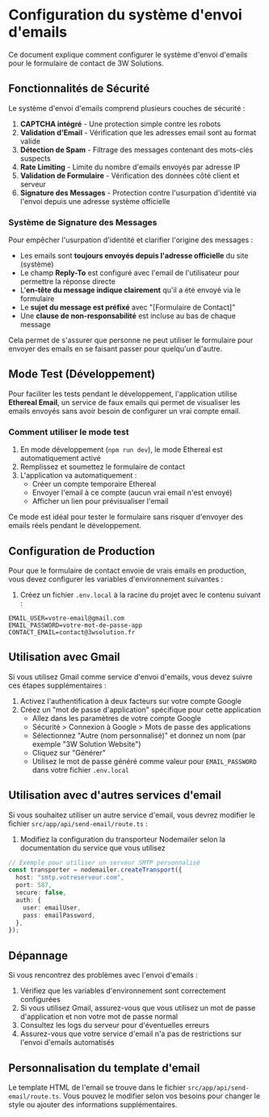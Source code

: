 # Configuration du système d'envoi d'emails

Ce document explique comment configurer le système d'envoi d'emails pour le formulaire de contact de 3W Solutions.

## Fonctionnalités de Sécurité

Le système d'envoi d'emails comprend plusieurs couches de sécurité :

1. **CAPTCHA intégré** - Une protection simple contre les robots
2. **Validation d'Email** - Vérification que les adresses email sont au format valide
3. **Détection de Spam** - Filtrage des messages contenant des mots-clés suspects
4. **Rate Limiting** - Limite du nombre d'emails envoyés par adresse IP
5. **Validation de Formulaire** - Vérification des données côté client et serveur
6. **Signature des Messages** - Protection contre l'usurpation d'identité via l'envoi depuis une adresse système officielle

### Système de Signature des Messages

Pour empêcher l'usurpation d'identité et clarifier l'origine des messages :

- Les emails sont **toujours envoyés depuis l'adresse officielle** du site (système)
- Le champ **Reply-To** est configuré avec l'email de l'utilisateur pour permettre la réponse directe
- L'**en-tête du message indique clairement** qu'il a été envoyé via le formulaire
- Le **sujet du message est préfixé** avec "[Formulaire de Contact]"
- Une **clause de non-responsabilité** est incluse au bas de chaque message

Cela permet de s'assurer que personne ne peut utiliser le formulaire pour envoyer des emails en se faisant passer pour quelqu'un d'autre.

## Mode Test (Développement)

Pour faciliter les tests pendant le développement, l'application utilise **Ethereal Email**, un service de faux emails qui permet de visualiser les emails envoyés sans avoir besoin de configurer un vrai compte email.

### Comment utiliser le mode test

1. En mode développement (`npm run dev`), le mode Ethereal est automatiquement activé
2. Remplissez et soumettez le formulaire de contact
3. L'application va automatiquement :
   - Créer un compte temporaire Ethereal
   - Envoyer l'email à ce compte (aucun vrai email n'est envoyé)
   - Afficher un lien pour prévisualiser l'email

Ce mode est idéal pour tester le formulaire sans risquer d'envoyer des emails réels pendant le développement.

## Configuration de Production

Pour que le formulaire de contact envoie de vrais emails en production, vous devez configurer les variables d'environnement suivantes :

1. Créez un fichier `.env.local` à la racine du projet avec le contenu suivant :

```
EMAIL_USER=votre-email@gmail.com
EMAIL_PASSWORD=votre-mot-de-passe-app
CONTACT_EMAIL=contact@3wsolution.fr
```

## Utilisation avec Gmail

Si vous utilisez Gmail comme service d'envoi d'emails, vous devez suivre ces étapes supplémentaires :

1. Activez l'authentification à deux facteurs sur votre compte Google
2. Créez un "mot de passe d'application" spécifique pour cette application
   - Allez dans les paramètres de votre compte Google
   - Sécurité > Connexion à Google > Mots de passe des applications
   - Sélectionnez "Autre (nom personnalisé)" et donnez un nom (par exemple "3W Solution Website")
   - Cliquez sur "Générer"
   - Utilisez le mot de passe généré comme valeur pour `EMAIL_PASSWORD` dans votre fichier `.env.local`

## Utilisation avec d'autres services d'email

Si vous souhaitez utiliser un autre service d'email, vous devrez modifier le fichier `src/app/api/send-email/route.ts` :

1. Modifiez la configuration du transporteur Nodemailer selon la documentation du service que vous utilisez

```typescript
// Exemple pour utiliser un serveur SMTP personnalisé
const transporter = nodemailer.createTransport({
  host: "smtp.votreserveur.com",
  port: 587,
  secure: false,
  auth: {
    user: emailUser,
    pass: emailPassword,
  },
});
```

## Dépannage

Si vous rencontrez des problèmes avec l'envoi d'emails :

1. Vérifiez que les variables d'environnement sont correctement configurées
2. Si vous utilisez Gmail, assurez-vous que vous utilisez un mot de passe d'application et non votre mot de passe normal
3. Consultez les logs du serveur pour d'éventuelles erreurs
4. Assurez-vous que votre service d'email n'a pas de restrictions sur l'envoi d'emails automatisés

## Personnalisation du template d'email

Le template HTML de l'email se trouve dans le fichier `src/app/api/send-email/route.ts`. Vous pouvez le modifier selon vos besoins pour changer le style ou ajouter des informations supplémentaires.
